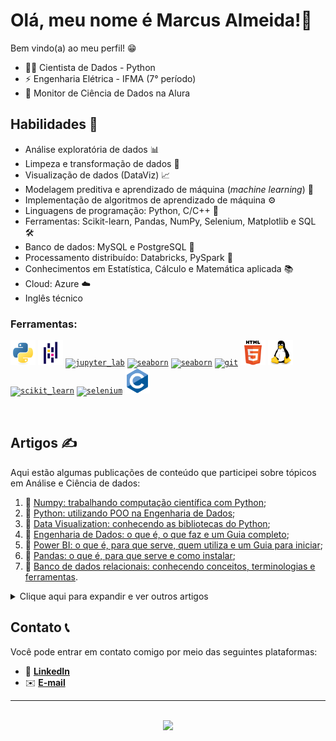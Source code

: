 # **Olá, meu nome é Marcus Almeida!🎲** 

Bem vindo(a) ao meu perfil! 😁

- 👨‍🔬 Cientista de Dados - Python
- ⚡ Engenharia Elétrica - IFMA (7° período)
- 🤿 Monitor de Ciência de Dados na Alura

## Habilidades 🚀

- Análise exploratória de dados 📊
- Limpeza e transformação de dados 🧹
- Visualização de dados (DataViz) 📈
- Modelagem preditiva e aprendizado de máquina (*machine learning*) 🤖
- Implementação de algoritmos de aprendizado de máquina ⚙️
- Linguagens de programação: Python, C/C++ 🐍
- Ferramentas: Scikit-learn, Pandas, NumPy, Selenium, Matplotlib e SQL 🛠️
- Banco de dados: MySQL e PostgreSQL 💾
- Processamento distribuído: Databricks, PySpark 🌟
- Conhecimentos em Estatística, Cálculo e Matemática aplicada 📚
- Cloud: Azure ☁️
- Inglês técnico


### Ferramentas:

<section>
 <!-- Language icons -->
 <p align="left">
 <!-- Python -->
 <a href="https://www.python.org" target="_blank" rel="noreferrer"><code><img src="https://raw.githubusercontent.com/devicons/devicon/master/icons/python/python-original.svg" alt="python" width="40" height="40"/></code></a>
  <!-- Pandas -->
 <a href="https://pandas.pydata.org/" target="_blank" rel="noreferrer"><code><img src="https://raw.githubusercontent.com/devicons/devicon/2ae2a900d2f041da66e950e4d48052658d850630/icons/pandas/pandas-original.svg" alt="pandas" width="40" height="40"/></code></a>
 <!-- Jupyter -->
 <a href="https://jupyter.org/" target="_blank" rel="noreferrer"><code><img src="https://cdn.jsdelivr.net/gh/devicons/devicon/icons/jupyter/jupyter-original.svg" alt="jupyter_lab" width="40" height="40"/></code></a>
 <!-- Numpy -->
 <a href="https://numpy.org/" target="_blank" rel="noreferrer"><code><img src="https://cdn.jsdelivr.net/gh/devicons/devicon/icons/numpy/numpy-original.svg" alt="seaborn" width="40" height="40"/></code></a>
 <!-- Seaborn -->
 <a href="https://seaborn.pydata.org/" target="_blank" rel="noreferrer"><code><img src="https://seaborn.pydata.org/_images/logo-mark-lightbg.svg" alt="seaborn" width="40" height="40"/></code></a>
 <!-- Git -->
 <a href="https://git-scm.com/" target="_blank" rel="noreferrer"><code><img src="https://www.vectorlogo.zone/logos/git-scm/git-scm-icon.svg" alt="git" width="40" height="40"/></code></a>
 <!-- HTML 5 -->
 <a href="https://www.w3.org/html/" target="_blank" rel="noreferrer"><code><img src="https://raw.githubusercontent.com/devicons/devicon/master/icons/html5/html5-original-wordmark.svg" alt="html5" width="40" height="40"/></code></a>
 <!-- Linux -->
 <a href="https://www.linux.org/" target="_blank" rel="noreferrer"><code><img src="https://raw.githubusercontent.com/devicons/devicon/master/icons/linux/linux-original.svg" alt="linux" width="40" height="40"/></code></a>
  <!-- Scikit Learn -->
 <a href="https://scikit-learn.org/" target="_blank" rel="noreferrer"><code><img src="https://upload.wikimedia.org/wikipedia/commons/0/05/Scikit_learn_logo_small.svg" alt="scikit_learn" width="40" height="40"/></code></a>
 <!-- Selenium -->
 <a href="https://www.selenium.dev" target="_blank" rel="noreferrer"><code><img src="https://raw.githubusercontent.com/detain/svg-logos/780f25886640cef088af994181646db2f6b1a3f8/svg/selenium-logo.svg" alt="selenium" width="40" height="40"/></code></a>
 <!-- C Language -->
 <a href="https://www.open-std.org/jtc1/sc22/wg14/" target="_blank" rel="noreferrer"><code><img src="https://raw.githubusercontent.com/devicons/devicon/master/icons/c/c-original.svg" alt="c_language" width="40" height="40"/></code></a>
 </p>
 <br> 
</section>


## Artigos ✍️

Aqui estão algumas publicações de conteúdo que participei sobre tópicos em Análise e Ciência de dados:

1. 📄 [Numpy: trabalhando computação científica com Python](https://www.alura.com.br/artigos/numpy-computacao-cientifica-com-python);
2. 📄 [Python: utilizando POO na Engenharia de Dados](https://www.alura.com.br/artigos/python-poo-engenharia-dados);
3. 📄 [Data Visualization: conhecendo as bibliotecas do Python](https://www.alura.com.br/artigos/data-visualization-conhecendo-bibliotecas-python);
4. 📄 [Engenharia de Dados: o que é, o que faz e um Guia completo](https://www.alura.com.br/artigos/engenharia-dados);
5. 📄 [Power BI: o que é, para que serve, quem utiliza e um Guia para iniciar](https://www.alura.com.br/artigos/power-bi);
6. 📄 [Pandas: o que é, para que serve e como instalar](https://www.alura.com.br/artigos/pandas-o-que-e-para-que-serve-como-instalar);
7. 📄 [Banco de dados relacionais: conhecendo conceitos, terminologias e ferramentas](https://www.alura.com.br/artigos/banco-dados-relacionais-conceitos-terminologias-ferramentas).
<details>
<summary>Clique aqui para expandir e ver outros artigos</summary>
- <a href='https://www.alura.com.br/artigos/iniciando-projeto-spark-no-colab'>📄 Iniciando um projeto Spark no Google Colab</a>

</details>


## Contato 📞

Você pode entrar em contato comigo por meio das seguintes plataformas:

- 📄 **[LinkedIn](https://www.linkedin.com/in/marcus-vinicius-de-souza-almeida/)**
- ✉️ **[E-mail](mailto:marcus.almeida.ds@gmail.com)**
 

---
<br>
<div align="center">
  <!-- <a href="https://github.com/Alm3ida">
  <img height="180em" src="https://github-readme-stats.vercel.app/api?username=Alm3ida&show_icons=true&theme=aura&include_all_commits=true&count_private=true"/> -->
  <img height="180em" src="https://github-readme-stats.vercel.app/api/top-langs/?username=Alm3ida&layout=compact&langs_count=7&theme=github_dark"/>
</div>

